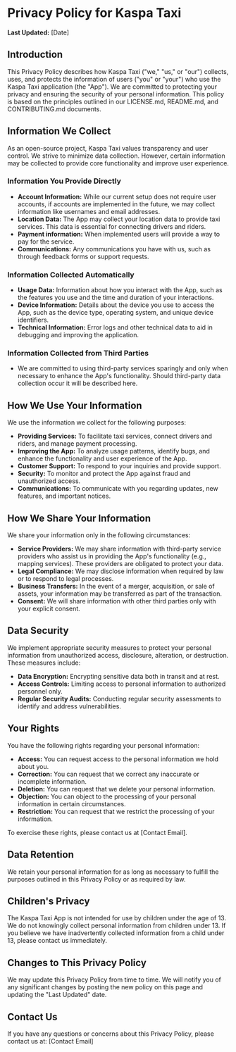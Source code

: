 # Privacy Policy for Kaspa Taxi

**Last Updated:** [Date]

## Introduction

This Privacy Policy describes how Kaspa Taxi ("we," "us," or "our") collects, uses, and protects the information of users ("you" or "your") who use the Kaspa Taxi application (the "App"). We are committed to protecting your privacy and ensuring the security of your personal information. This policy is based on the principles outlined in our LICENSE.md, README.md, and CONTRIBUTING.md documents.

## Information We Collect

As an open-source project, Kaspa Taxi values transparency and user control. We strive to minimize data collection. However, certain information may be collected to provide core functionality and improve user experience.

### Information You Provide Directly

-   **Account Information:** While our current setup does not require user accounts, if accounts are implemented in the future, we may collect information like usernames and email addresses.
-   **Location Data:** The App may collect your location data to provide taxi services. This data is essential for connecting drivers and riders.
- **Payment information:** When implemented users will provide a way to pay for the service.
-   **Communications:** Any communications you have with us, such as through feedback forms or support requests.

### Information Collected Automatically

-   **Usage Data:** Information about how you interact with the App, such as the features you use and the time and duration of your interactions.
-   **Device Information:** Details about the device you use to access the App, such as the device type, operating system, and unique device identifiers.
- **Technical Information:** Error logs and other technical data to aid in debugging and improving the application.

### Information Collected from Third Parties

-   We are committed to using third-party services sparingly and only when necessary to enhance the App's functionality. Should third-party data collection occur it will be described here.

## How We Use Your Information

We use the information we collect for the following purposes:

-   **Providing Services:** To facilitate taxi services, connect drivers and riders, and manage payment processing.
-   **Improving the App:** To analyze usage patterns, identify bugs, and enhance the functionality and user experience of the App.
-   **Customer Support:** To respond to your inquiries and provide support.
-   **Security:** To monitor and protect the App against fraud and unauthorized access.
-   **Communications:** To communicate with you regarding updates, new features, and important notices.

## How We Share Your Information

We share your information only in the following circumstances:

-   **Service Providers:** We may share information with third-party service providers who assist us in providing the App's functionality (e.g., mapping services). These providers are obligated to protect your data.
-   **Legal Compliance:** We may disclose information when required by law or to respond to legal processes.
-   **Business Transfers:** In the event of a merger, acquisition, or sale of assets, your information may be transferred as part of the transaction.
-   **Consent:** We will share information with other third parties only with your explicit consent.

## Data Security

We implement appropriate security measures to protect your personal information from unauthorized access, disclosure, alteration, or destruction. These measures include:

-   **Data Encryption:** Encrypting sensitive data both in transit and at rest.
-   **Access Controls:** Limiting access to personal information to authorized personnel only.
-   **Regular Security Audits:** Conducting regular security assessments to identify and address vulnerabilities.

## Your Rights

You have the following rights regarding your personal information:

-   **Access:** You can request access to the personal information we hold about you.
-   **Correction:** You can request that we correct any inaccurate or incomplete information.
-   **Deletion:** You can request that we delete your personal information.
-   **Objection:** You can object to the processing of your personal information in certain circumstances.
-   **Restriction:** You can request that we restrict the processing of your information.

To exercise these rights, please contact us at [Contact Email].

## Data Retention

We retain your personal information for as long as necessary to fulfill the purposes outlined in this Privacy Policy or as required by law.

## Children's Privacy

The Kaspa Taxi App is not intended for use by children under the age of 13. We do not knowingly collect personal information from children under 13. If you believe we have inadvertently collected information from a child under 13, please contact us immediately.

## Changes to This Privacy Policy

We may update this Privacy Policy from time to time. We will notify you of any significant changes by posting the new policy on this page and updating the "Last Updated" date.

## Contact Us

If you have any questions or concerns about this Privacy Policy, please contact us at: [Contact Email]